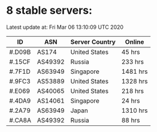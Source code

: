 # 8 stable servers:

Latest update at: Fri Mar 06 13:10:09 UTC 2020

| ID | ASN | Server Country | Online |
| -- | --- | -------------- | ------ |
| #.D09B | AS174 | United States | 45 hrs |
| #.15CF | AS49392 | Russia | 233 hrs |
| #.7F1D | AS63949 | Singapore | 1481 hrs |
| #.9FC3 | AS53889 | United States | 1328 hrs |
| #.E069 | AS40065 | United States | 218 hrs |
| #.4DA9 | AS14061 | Singapore | 24 hrs |
| #.2A79 | AS63949 | Japan | 1310 hrs |
| #.CA8A | AS49392 | Russia | 88 hrs |

